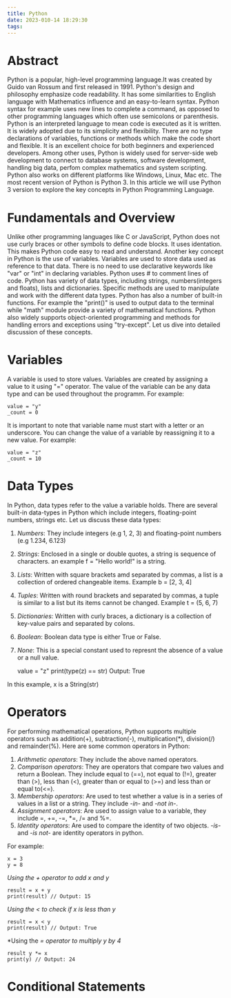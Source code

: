 ```yaml
---
title: Python
date: 2023-010-14 18:29:30
tags:
---
```


#       Abstract

Python is a popular, high-level programming language.It was created by Guido van Rossum and first released in 1991. Python's design and philosophy emphasize code readability. It has some similarities to English language with Mathematics influence and an easy-to-learn syntax. Python syntax for example uses new lines to complete a command, as opposed to other programming languages which often use semicolons or parenthesis. Python is an interpreted language to mean code is executed as it is written. It is widely adopted due to its simplicity and flexibility. There are no type declarations of variables, functions or methods which make the code short and flexible. It is an excellent choice for both beginners and experienced developers. Among other uses, Python is widely used for server-side web development to connect to database systems, software development, handling big data, perfom complex mathematics and system scripting. Python also works on different platforms like Windows, Linux, Mac etc. The most recent version of Python is Python 3. In this article we will use Python 3 version to explore the key concepts in Python Programming Language.

# **Fundamentals and Overview**

Unlike other programming languages like C or JavaScript, Python does not use curly braces or other symbols to define code blocks. It uses identation. This makes Python code easy to read and understand. Another key concept in Python is the use of variables. Variables are used to store data used as reference to that data. There is no need to use declarative keywords like "var" or "int" in declaring variables. Python uses *#* to comment lines of code. Python has variety of data types, including strings, numbers(integers and floats), lists and dictionaries. Specific methods are used to manipulate and work with the different data types. Python has also a number of built-in functions. For example the "print()" is used to output data to the terminal while "math" module provide a variety of mathematical functions. Python also widely supports object-oriented programming and methods for handling errors and exceptions using "try-except". Let us dive into detailed discussion of these concepts.

# Variables

A variable is used to store values. Variables are created by assigning a value to it using "=" operator. The value of the variable can be any data type and can be used throughout the programm. For example:

    value = "y"
    _count = 0

It is important to note that variable name must start with a letter or an underscore.
You can change the value of a variable by reassigning it to a new value. For example:

    value = "z"
    _count = 10

# Data Types

In Python, data types refer to the value a variable holds. There are several built-in data-types in Python which include integers, floating-point numbers, strings etc. Let us discuss these data types:
1. *Numbers*: They include integers (e.g 1, 2, 3) and floating-point numbers (e.g 1.234, 6.123)
2. *Strings*: Enclosed in a single or double quotes, a string is sequence of characters. an example f = "Hello world!" is a string.
3. *Lists*: Written with square brackets amd separated by commas, a list is a collection of ordered changeable items. Example b = [2, 3, 4]
4. *Tuples*: Written with round brackets and separated by commas, a tuple is similar to a list but its items cannot be changed. Example t = (5, 6, 7)
5. *Dictionaries*: Written with curly braces, a dictionary is a collection of key-value pairs and separated by colons.
6. *Boolean*: Boolean data type is either True or False.
7. *None*: This is a special constant used to represnt the absence of a value or a null value.

    value = "z"
    print(type(z) == str)
    Output: True

In this example, x is a String(str) 

# Operators

For performing mathematical operations, Python supports multiple operators such as addition(+), subtraction(-), multiplication(*), division(/) and remainder(%). Here are some common operators in Python:

1. *Arithmetic operators*: They include the above named operators.
2. *Comparison operators*: They are operators that compare two values and return a Boolean. They include equal to (==), not equal to (!=), greater than (>), less than (<), greater than or equal to (>=) and less than or equal to(<=).
3. *Membership operators*: Are used to test whether a value is in a series of values in a list or a string. They include *-in-* and *-not in-*.
4. *Assignment operators*: Are used to assign value to a variable, they include =, +=, -=, *=, /= and %=.
5. *Identity operators*: Are used to compare the identity of two objects. *-is-* and *-is not-* are identity operators in python.

For example:

    x = 3
    y = 8

*Using the + operator to add x and y*

    result = x + y
    print(result) // Output: 15

*Using the < to check if x is less than y*

    result = x < y
    print(result) // Output: True

*Using the *= operator to multiply y by 4*

    result y *= x
    print(y) // Output: 24

# Conditional Statements



<script async src="https://talk.hyvor.com/embed/embed.js" type="module"></script>
<hyvor-talk-comments website-id="9342" page-id=""></hyvor-talk-comments>
